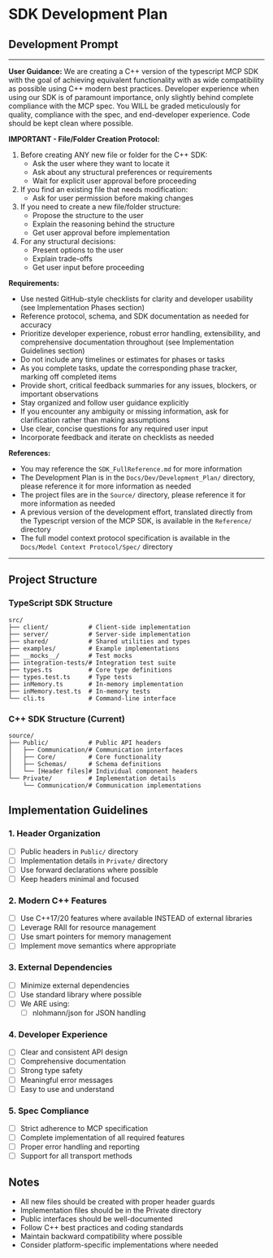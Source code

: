 # SDK Development Plan

## Development Prompt

---
**User Guidance:**
We are creating a C++ version of the typescript MCP SDK with the goal of achieving equivalent functionality with as wide compatibility as possible using C++ modern best practices. Developer experience when using our SDK is of paramount importance, only slightly behind complete compliance with the MCP spec. You WILL be graded meticulously for quality, compliance with the spec, and end-developer experience. Code should be kept clean where possible.

**IMPORTANT - File/Folder Creation Protocol:**
1. Before creating ANY new file or folder for the C++ SDK:
   - Ask the user where they want to locate it
   - Ask about any structural preferences or requirements
   - Wait for explicit user approval before proceeding
2. If you find an existing file that needs modification:
   - Ask for user permission before making changes
3. If you need to create a new file/folder structure:
   - Propose the structure to the user
   - Explain the reasoning behind the structure
   - Get user approval before implementation
4. For any structural decisions:
   - Present options to the user
   - Explain trade-offs
   - Get user input before proceeding

**Requirements:**
- Use nested GitHub-style checklists for clarity and developer usability (see Implementation Phases section)
- Reference protocol, schema, and SDK documentation as needed for accuracy
- Prioritize developer experience, robust error handling, extensibility, and comprehensive documentation throughout (see Implementation Guidelines section)
- Do not include any timelines or estimates for phases or tasks
- As you complete tasks, update the corresponding phase tracker, marking off completed items
- Provide short, critical feedback summaries for any issues, blockers, or important observations
- Stay organized and follow user guidance explicitly
- If you encounter any ambiguity or missing information, ask for clarification rather than making assumptions
- Use clear, concise questions for any required user input
- Incorporate feedback and iterate on checklists as needed

**References:**
- You may reference the `SDK_FullReference.md` for more information
- The Development Plan is in the `Docs/Dev/Development_Plan/` directory, please reference it for more information as needed
- The project files are in the `Source/` directory, please reference it for more information as needed
- A previous version of the development effort, translated directly from the Typescript version of the MCP SDK, is available in the `Reference/` directory
- The full model context protocol specification is available in the `Docs/Model Context Protocol/Spec/` directory
---

## Project Structure

### TypeScript SDK Structure
```
src/
├── client/           # Client-side implementation
├── server/           # Server-side implementation
├── shared/           # Shared utilities and types
├── examples/         # Example implementations
├── __mocks__/        # Test mocks
├── integration-tests/# Integration test suite
├── types.ts          # Core type definitions
├── types.test.ts     # Type tests
├── inMemory.ts       # In-memory implementation
├── inMemory.test.ts  # In-memory tests
└── cli.ts            # Command-line interface
```

### C++ SDK Structure (Current)
```
source/
├── Public/           # Public API headers
│   ├── Communication/# Communication interfaces
│   ├── Core/         # Core functionality
│   ├── Schemas/      # Schema definitions
│   └── [Header files]# Individual component headers
└── Private/          # Implementation details
    └── Communication/# Communication implementations
```

## Implementation Guidelines

### 1. Header Organization
- [ ] Public headers in `Public/` directory
- [ ] Implementation details in `Private/` directory
- [ ] Use forward declarations where possible
- [ ] Keep headers minimal and focused

### 2. Modern C++ Features
- [ ] Use C++17/20 features where available INSTEAD of external libraries
- [ ] Leverage RAII for resource management
- [ ] Use smart pointers for memory management
- [ ] Implement move semantics where appropriate

### 3. External Dependencies
- [ ] Minimize external dependencies
- [ ] Use standard library where possible
- [ ] We ARE using:
  - [ ] nlohmann/json for JSON handling

### 4. Developer Experience
- [ ] Clear and consistent API design
- [ ] Comprehensive documentation
- [ ] Strong type safety
- [ ] Meaningful error messages
- [ ] Easy to use and understand

### 5. Spec Compliance
- [ ] Strict adherence to MCP specification
- [ ] Complete implementation of all required features
- [ ] Proper error handling and reporting
- [ ] Support for all transport methods

## Notes
- All new files should be created with proper header guards
- Implementation files should be in the Private directory
- Public interfaces should be well-documented
- Follow C++ best practices and coding standards
- Maintain backward compatibility where possible
- Consider platform-specific implementations where needed
